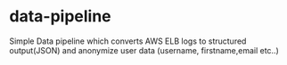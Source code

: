 # data-pipeline
Simple Data pipeline which converts AWS ELB logs to structured output(JSON) and anonymize user data (username, firstname,email etc..)
